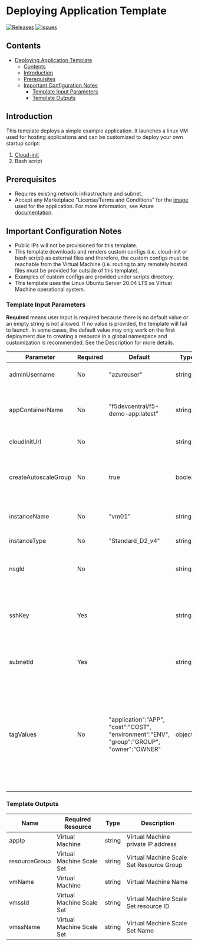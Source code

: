 
# Deploying Application Template

[![Releases](https://img.shields.io/github/release/f5networks/f5-azure-arm-templates-v2.svg)](https://github.com/f5networks/f5-azure-arm-templates-v2/releases)
[![Issues](https://img.shields.io/github/issues/f5networks/f5-azure-arm-templates-v2.svg)](https://github.com/f5networks/f5-azure-arm-templates-v2/issues)

## Contents

- [Deploying Application Template](#deploying-application-template)
  - [Contents](#contents)
  - [Introduction](#introduction)
  - [Prerequisites](#prerequisites)
  - [Important Configuration Notes](#important-configuration-notes)
    - [Template Input Parameters](#template-input-parameters)
    - [Template Outputs](#template-outputs)

## Introduction

This template deploys a simple example application. It launches a linux VM used for hosting applications and can be customized to deploy your own startup script:

1) [Cloud-init](https://cloudinit.readthedocs.io/en/latest/)
2) Bash script


## Prerequisites

- Requires existing network infrastructure and subnet.
- Accept any Marketplace "License/Terms and Conditions" for the [image](https://azuremarketplace.microsoft.com/en-us/marketplace/apps/canonical.0001-com-ubuntu-server-focal?tab=Overview) used for the application. For more information, see Azure [documentation](https://docs.microsoft.com/en-us/azure/virtual-machines/linux/cli-ps-findimage#deploy-an-image-with-marketplace-terms).

## Important Configuration Notes

- Public IPs will not be provisioned for this template.
- This template downloads and renders custom configs (i.e. cloud-init or bash script) as external files and therefore, the custom configs must be reachable from the Virtual Machine (i.e. routing to any remotely hosted files must be provided for outside of this template).
- Examples of custom configs are provided under scripts directory.
- This template uses the Linux Ubuntu Server 20.04 LTS as Virtual Machine operational system.


### Template Input Parameters

**Required** means user input is required because there is no default value or an empty string is not allowed. If no value is provided, the template will fail to launch. In some cases, the default value may only work on the first deployment due to creating a resource in a global namespace and customization is recommended. See the Description for more details.

| Parameter | Required | Default | Type | Description |
| --- | --- | --- | --- | --- |
| adminUsername | No | "azureuser" | string | User name for the Virtual Machine. |
| appContainerName | No | "f5devcentral/f5-demo-app:latest" | string | The docker container to use when deploying the example application. |
| cloudInitUrl | No |  | string | URI to cloud-init config. |
| createAutoscaleGroup | No | true | boolean | Choose true to create the application instances in an autoscaling configuration. |
| instanceName | No | "vm01" | string | Name of the Virtual Machine. |
| instanceType | No | "Standard_D2_v4" | string | Enter valid instance type. |
| nsgId | No |  | string | Private NSG ID for the Virtual Machine. |
| sshKey | Yes |  | string | Supply the SSH public key you want to use to connect to the application instance. |
| subnetId | Yes |  | string | Private subnet ID for the Virtual Machine. |
| tagValues | No | "application":"APP", "cost":"COST", "environment":"ENV", "group":"GROUP", "owner":"OWNER" | object | Default key/value resource tags will be added to the resources in this deployment, if you would like the values to be unique, adjust them as needed for each key. |

### Template Outputs

| Name | Required Resource | Type | Description |
| --- | --- | --- | --- |
| appIp | Virtual Machine | string | Virtual Machine private IP address |
| resourceGroup | Virtual Machine Scale Set | string | Virtual Machine Scale Set Resource Group |
| vmName | Virtual Machine | string | Virtual Machine Name |
| vmssId | Virtual Machine Scale Set | string | Virtual Machine Scale Set resource ID |
| vmssName | Virtual Machine Scale Set | string | Virtual Machine Scale Set Name | Virtual Machine Scale Set | string |
